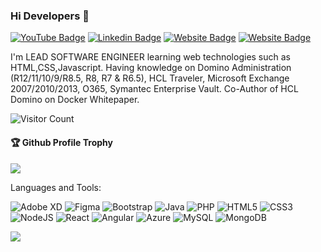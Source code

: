 ### Hi Developers 👋

[![YouTube Badge](https://www.youtube.com/channel/UCdpIW4tItQ7P-EOgarXYRqg)](https://www.youtube.com/channel/UCdpIW4tItQ7P-EOgarXYRqg)
[![Linkedin Badge](https://www.linkedin.com/in/aniket-salve-6546a022/)](https://www.linkedin.com/in/aniket-salve-6546a022/)
[![Website Badge](https://img.shields.io/badge/WebSite-Aakash-green)](https://www.akash)
[![Website Badge](https://stackoverflow.com/users/18984913/aniket-salve)](https://stackoverflow.com/users/18984913/aniket-salve)

I'm
LEAD SOFTWARE ENGINEER
learning web technologies such as HTML,CSS,Javascript. Having knowledge on Domino Administration (R12/11/10/9/R8.5, R8, R7 & R6.5), HCL Traveler, Microsoft Exchange 2007/2010/2013, O365, Symantec Enterprise Vault. Co-Author of HCL Domino on Docker Whitepaper.


![Visitor Count](https://profile-counter.glitch.me/aniketsalve1980/count.svg)

<div>
  <h4>🏆 Github Profile Trophy</h4>
  <a href="https://github.com/ryo-ma/github-profile-trophy">
    <img src="https://github-profile-trophy.vercel.app/?username=aniketsalve1980&column=7"/>
  </a>
</div>

Languages and Tools: 

<img alt="Adobe XD" src="https://img.shields.io/badge/adobexd-%23FF26BE.svg?style=flat-square&logo=adobexd&logoColor=white"/> <img alt="Figma" src="https://img.shields.io/badge/figma-%23F24E1E.svg?style=flat-square&logo=figma&logoColor=white"/> <img alt="Bootstrap" src="https://img.shields.io/badge/bootstrap-%23563D7C.svg?style=flat-square&logo=bootstrap&logoColor=white"/> <img alt="Java" src="https://img.shields.io/badge/java-%23ED8B00.svg?style=flat-square&logo=java&logoColor=white"/> <img alt="PHP" src="https://img.shields.io/badge/php-%23777BB4.svg?style=flat-square&logo=php&logoColor=white"/> <img alt="HTML5" src="https://img.shields.io/badge/html5-%23E34F26.svg?style=flat-square&logo=html5&logoColor=white"/> <img alt="CSS3" src="https://img.shields.io/badge/css3-%231572B6.svg?style=flat-square&logo=css3&logoColor=white"/> <img alt="NodeJS" src="https://img.shields.io/badge/node.js-%2343853D.svg?style=flat-square&logo=node-dot-js&logoColor=white"/> <img alt="React" src="https://img.shields.io/badge/react-%2320232a.svg?style=flat-square&logo=react&logoColor=%2361DAFB"/> <img alt="Angular" src="https://img.shields.io/badge/angular-%23DD0031.svg?flat-square&logo=angular&logoColor=white"/> <img alt="Azure" src="https://img.shields.io/badge/azure-%230072C6.svg?style=flat-square&logo=azure-devops&logoColor=white"/> <img alt="MySQL" src="https://img.shields.io/badge/mysql-%2300f.svg?style=flat-square&logo=mysql&logoColor=white"/> <img alt="MongoDB" src ="https://img.shields.io/badge/MongoDB-%234ea94b.svg?style=flat-square&logo=mongodb&logoColor=white"/>

![](https://activity-graph.herokuapp.com/graph?username=aniketsalve1980&theme=react-dark&area=true)
<!--
**aniketsalve1980/aniketsalve1980** is a ✨ _special_ ✨ repository because its `README.md` (this file) appears on your GitHub profile.

Here are some ideas to get you started:

- 🔭 I’m currently working on ...
- 🌱 I’m currently learning ...
- 👯 I’m looking to collaborate on ...
- 🤔 I’m looking for help with ...
- 💬 Ask me about ...
- 📫 How to reach me: ...
- 😄 Pronouns: ...
- ⚡ Fun fact: .....

-->
